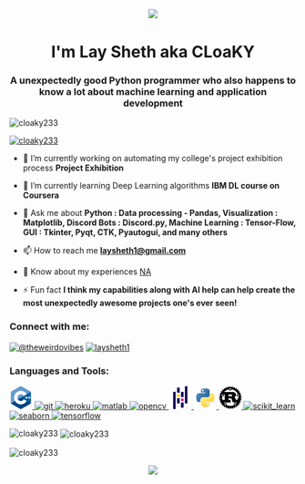 
<p align="center">
  <img src="https://capsule-render.vercel.app/api?type=waving&color=gradient&text=Hello!&height=100&section=header"/>
</p>
<h1 align="center"> I'm Lay Sheth aka CLoaKY</h1>
<h3 align="center">A unexpectedly good Python programmer who also happens to know a lot about machine learning and application development</h3>

<p align="left"> <img src="https://komarev.com/ghpvc/?username=cloaky233&label=Visitors!&color=000000&style=flat" alt="cloaky233" /> </p>

<p align="left"> <a href="https://github.com/ryo-ma/github-profile-trophy"><img src="https://github-profile-trophy.vercel.app/?username=cloaky233" alt="cloaky233" /></a> </p>

- 🔭 I’m currently working on automating my college's project exhibition process **Project Exhibition**

- 🌱 I’m currently learning Deep Learning algorithms **IBM DL course on Coursera**

- 💬 Ask me about **Python : Data processing - Pandas, Visualization : Matplotlib, Discord Bots : Discord.py, Machine Learning : Tensor-Flow, GUI : Tkinter, Pyqt, CTK, Pyautogui, and many others**

- 📫 How to reach me **laysheth1@gmail.com**

- 📄 Know about my experiences [NA](NA)

- ⚡ Fun fact **I think my capabilities along with AI help can help create the most unexpectedly awesome projects one's ever seen!**

<h3 align="left">Connect with me:</h3>
<p align="left">
<a href="https://instagram.com/@theweirdovibes" target="blank"><img align="center" src="https://raw.githubusercontent.com/rahuldkjain/github-profile-readme-generator/master/src/images/icons/Social/instagram.svg" alt="@theweirdovibes" height="30" width="40" /></a>
<a href="https://www.leetcode.com/laysheth1" target="blank"><img align="center" src="https://raw.githubusercontent.com/rahuldkjain/github-profile-readme-generator/master/src/images/icons/Social/leet-code.svg" alt="laysheth1" height="30" width="40" /></a>
</p>

<h3 align="left">Languages and Tools:</h3>
<p align="left"> <a href="https://www.w3schools.com/cpp/" target="_blank" rel="noreferrer"> <img src="https://raw.githubusercontent.com/devicons/devicon/master/icons/cplusplus/cplusplus-original.svg" alt="cplusplus" width="40" height="40"/> </a> <a href="https://git-scm.com/" target="_blank" rel="noreferrer"> <img src="https://www.vectorlogo.zone/logos/git-scm/git-scm-icon.svg" alt="git" width="40" height="40"/> </a> <a href="https://heroku.com" target="_blank" rel="noreferrer"> <img src="https://www.vectorlogo.zone/logos/heroku/heroku-icon.svg" alt="heroku" width="40" height="40"/> </a> <a href="https://www.mathworks.com/" target="_blank" rel="noreferrer"> <img src="https://upload.wikimedia.org/wikipedia/commons/2/21/Matlab_Logo.png" alt="matlab" width="40" height="40"/> </a> <a href="https://opencv.org/" target="_blank" rel="noreferrer"> <img src="https://www.vectorlogo.zone/logos/opencv/opencv-icon.svg" alt="opencv" width="40" height="40"/> </a> <a href="https://pandas.pydata.org/" target="_blank" rel="noreferrer"> <img src="https://raw.githubusercontent.com/devicons/devicon/2ae2a900d2f041da66e950e4d48052658d850630/icons/pandas/pandas-original.svg" alt="pandas" width="40" height="40"/> </a> <a href="https://www.python.org" target="_blank" rel="noreferrer"> <img src="https://raw.githubusercontent.com/devicons/devicon/master/icons/python/python-original.svg" alt="python" width="40" height="40"/> </a> <a href="https://www.rust-lang.org" target="_blank" rel="noreferrer"> <img src="https://raw.githubusercontent.com/devicons/devicon/master/icons/rust/rust-plain.svg" alt="rust" width="40" height="40"/> </a> <a href="https://scikit-learn.org/" target="_blank" rel="noreferrer"> <img src="https://upload.wikimedia.org/wikipedia/commons/0/05/Scikit_learn_logo_small.svg" alt="scikit_learn" width="40" height="40"/> </a> <a href="https://seaborn.pydata.org/" target="_blank" rel="noreferrer"> <img src="https://seaborn.pydata.org/_images/logo-mark-lightbg.svg" alt="seaborn" width="40" height="40"/> </a> <a href="https://www.tensorflow.org" target="_blank" rel="noreferrer"> <img src="https://www.vectorlogo.zone/logos/tensorflow/tensorflow-icon.svg" alt="tensorflow" width="40" height="40"/> </a> </p>

<p><img align="left" src="https://github-readme-stats.vercel.app/api/top-langs?username=cloaky233&show_icons=true&theme=dark&locale=en&layout=compact" alt="cloaky233" /></p>

<p>&nbsp;<img align="center" src="https://github-readme-stats.vercel.app/api?username=cloaky233&show_icons=true&theme=dark&locale=en" alt="cloaky233" /></p>

<p><img align="center" src="https://github-readme-streak-stats.herokuapp.com/?user=cloaky233&theme=dark" alt="cloaky233" /></p>


<p align="center">
  <img src="https://capsule-render.vercel.app/api?type=waving&color=gradient&height=100&section=footer"/>
</p>
